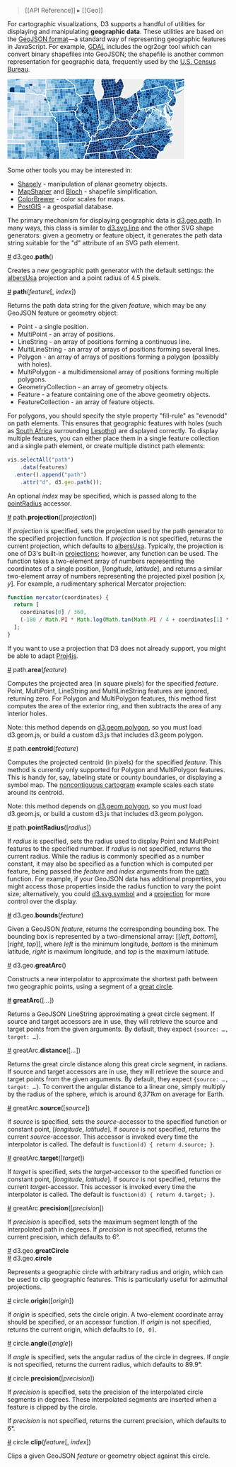 > [[API Reference]] ▸ [[Geo]]

For cartographic visualizations, D3 supports a handful of utilities for displaying and manipulating **geographic data**. These utilities are based on the [GeoJSON format](http://geojson.org/geojson-spec.html)—a standard way of representing geographic features in JavaScript. For example, [GDAL](http://www.gdal.org/) includes the ogr2ogr tool which can convert binary shapefiles into GeoJSON; the shapefile is another common representation for geographic data, frequently used by the [U.S. Census Bureau](http://www.census.gov/).

![choropleth](choropleth.png)

Some other tools you may be interested in:

* [Shapely](http://trac.gispython.org/lab/wiki/Shapely) - manipulation of planar geometry objects.
* [MapShaper](http://mapshaper.org/) and [Bloch](https://github.com/migurski/Bloch/) - shapefile simplification.
* [ColorBrewer](http://colorbrewer2.org) - color scales for maps.
* [PostGIS](http://postgis.refractions.net/) - a geospatial database.

The primary mechanism for displaying geographic data is [d3.geo.path](Geo-Paths#wiki-path). In many ways, this class is similar to [d3.svg.line](SVG-Shapes#wiki-line) and the other SVG shape generators: given a geometry or feature object, it generates the path data string suitable for the "d" attribute of an SVG path element.

<a name="path" href="Geo-Paths#wiki-path">#</a> d3.geo.<b>path</b>()

Creates a new geographic path generator with the default settings: the [albersUsa](Geo-Projections#wiki-albersUsa) projection and a point radius of 4.5 pixels.

<a name="_path" href="Geo-Paths#wiki-_path">#</a> <b>path</b>(<i>feature</i>[, <i>index</i>])

Returns the path data string for the given *feature*, which may be any GeoJSON feature or geometry object:

* Point - a single position.
* MultiPoint - an array of positions.
* LineString - an array of positions forming a continuous line.
* MultiLineString - an array of arrays of positions forming several lines.
* Polygon - an array of arrays of positions forming a polygon (possibly with holes).
* MultiPolygon - a multidimensional array of positions forming multiple polygons.
* GeometryCollection - an array of geometry objects.
* Feature - a feature containing one of the above geometry objects.
* FeatureCollection - an array of feature objects.

For polygons, you should specify the style property "fill-rule" as "evenodd" on path elements. This ensures that geographic features with holes (such as [South Africa](http://en.wikipedia.org/wiki/South_Africa) surrounding [Lesotho](http://en.wikipedia.org/wiki/Lesotho)) are displayed correctly. To display multiple features, you can either place them in a single feature collection and a single path element, or create multiple distinct path elements:

```javascript
vis.selectAll("path")
    .data(features)
  .enter().append("path")
    .attr("d", d3.geo.path());
```

An optional *index* may be specified, which is passed along to the [pointRadius](Geo-Paths#wiki-pointRadius) accessor.

<a name="path_projection" href="Geo-Paths#wiki-path_projection">#</a> path.<b>projection</b>([<i>projection</i>])

If *projection* is specified, sets the projection used by the path generator to the specified projection function. If *projection* is not specified, returns the current projection, which defaults to [albersUsa](Geo-Projections#wiki-albersUsa). Typically, the projection is one of D3's built-in [projections](Geo-Projections); however, any function can be used. The function takes a two-element array of numbers representing the coordinates of a single position, [*longitude*, *latitude*], and returns a similar two-element array of numbers representing the projected pixel position [*x*, *y*]. For example, a rudimentary spherical Mercator projection:

```javascript
function mercator(coordinates) {
  return [
    coordinates[0] / 360,
    (-180 / Math.PI * Math.log(Math.tan(Math.PI / 4 + coordinates[1] * Math.PI / 360))) / 360
  ];
}
```

If you want to use a projection that D3 does not already support, you might be able to adapt [Proj4js](http://trac.osgeo.org/proj4js/).

<a name="path_area" href="Geo-Paths#wiki-path_area">#</a> path.<b>area</b>(<i>feature</i>)

Computes the projected area (in square pixels) for the specified *feature*. Point, MultiPoint, LineString and MultiLineString features are ignored, returning zero. For Polygon and MultiPolygon features, this method first computes the area of the exterior ring, and then subtracts the area of any interior holes.

Note: this method depends on [d3.geom.polygon](Polygon-Geom), so you must load d3.geom.js, or build a custom d3.js that includes d3.geom.polygon.

<a name="path_centroid" href="Geo-Paths#wiki-path_area">#</a> path.<b>centroid</b>(<i>feature</i>)

Computes the projected centroid (in pixels) for the specified *feature*. This method is currently only supported for Polygon and MultiPolygon features. This is handy for, say, labeling state or county boundaries, or displaying a symbol map. The [noncontiguous cartogram](http://mbostock.github.com/d3/ex/cartogram.html) example scales each state around its centroid.

Note: this method depends on [d3.geom.polygon](Polygon-Geom), so you must load d3.geom.js, or build a custom d3.js that includes d3.geom.polygon.

<a name="path_pointRadius" href="Geo-Paths#wiki-path_pointRadius">#</a> path.<b>pointRadius</b>([<i>radius</i>])

If *radius* is specified, sets the radius used to display Point and MultiPoint features to the specified number. If *radius* is not specified, returns the current radius. While the radius is commonly specified as a number constant, it may also be specified as a function which is computed per feature, being passed the *feature* and *index* arguments from the [path](Geo-Paths#wiki-_path) function. For example, if your GeoJSON data has additional properties, you might access those properties inside the radius function to vary the point size; alternatively, you could [d3.svg.symbol](SVG-Shapes#wiki-symbol) and a [projection](Geo-Projections) for more control over the display.

<a name="bounds" href="Geo-Paths#wiki-bounds">#</a> d3.geo.<b>bounds</b>(<i>feature</i>)

Given a GeoJSON *feature*, returns the corresponding bounding box. The bounding box is represented by a two-dimensional array: [​[*left*, *bottom*], [*right*, *top*]​], where *left* is the minimum longitude, *bottom* is the minimum latitude, *right* is maximum longitude, and *top* is the maximum latitude.

<a name="greatArc" href="Geo-Paths#wiki-greatArc">#</a> d3.geo.<b>greatArc</b>()

Constructs a new interpolator to approximate the shortest path between two geographic points, using a segment of a <a href="http://en.wikipedia.org/wiki/Great_circle">great circle</a>.

<a name="_greatArc" href="Geo-Paths#wiki-_greatArc">#</a> <b>greatArc</b>([<i>…</i>])

Returns a GeoJSON LineString approximating a great circle segment.  If source and target accessors are in use, they will retrieve the source and target points from the given arguments.  By default, they expect `{source: …, target: …}`.

<a name="greatArc_distance" href="Geo-Paths#wiki-greatArc_distance">#</a> greatArc.<b>distance</b>([<i>…</i>])

Returns the great circle distance along this great circle segment, in radians.  If source and target accessors are in use, they will retrieve the source and target points from the given arguments.  By default, they expect `{source: …, target: …}`.  To convert the angular distance to a linear one, simply multiply by the radius of the sphere, which is around *6,371km* on average for Earth.

<a name="greatArc_source" href="Geo-Paths#wiki-greatArc_source">#</a> greatArc.<b>source</b>([<i>source</i>])

If *source* is specified, sets the *source*-accessor to the specified function or constant point, [*longitude*, *latitude*]. If *source* is not specified, returns the current *source*-accessor.  This accessor is invoked every time the interpolator is called.  The default is `function(d) { return d.source; }`.

<a name="greatArc_target" href="Geo-Paths#wiki-greatArc_target">#</a> greatArc.<b>target</b>([<i>target</i>])

If *target* is specified, sets the *target*-accessor to the specified function or constant point, [*longitude*, *latitude*]. If *source* is not specified, returns the current *target*-accessor.  This accessor is invoked every time the interpolator is called.  The default is `function(d) { return d.target; }`.

<a name="greatArc_precision" href="Geo-Paths#wiki-greatArc_precision">#</a> greatArc.<b>precision</b>([<i>precision</i>])

If *precision* is specified, sets the maximum segment length of the interpolated path in degrees. If *precision* is not specified, returns the current precision, which defaults to 6°.

<a name="circle" href="Geo-Paths#wiki-circle">#</a> d3.geo.<b>greatCircle</b><br>
<a href="Geo-Paths#wiki-circle">#</a> d3.geo.<b>circle</b>

Represents a geographic circle with arbitrary radius and origin, which can be used to clip geographic features.  This is particularly useful for azimuthal projections.

<a name="circle_origin" href="Geo-Paths#wiki-circle_origin">#</a> circle.<b>origin</b>([<i>origin</i>])

If *origin* is specified, sets the circle origin.  A two-element coordinate array should be specified, or an accessor function.  If *origin* is not specified, returns the current origin, which defaults to `[0, 0]`.

<a name="circle_angle" href="Geo-Paths#wiki-circle_angle">#</a> circle.<b>angle</b>([<i>angle</i>])

If *angle* is specified, sets the angular radius of the circle in degrees.  If *angle* is not specified, returns the current radius, which defaults to 89.9°.

<a name="circle_precision" href="Geo-Paths#wiki-circle_precision">#</a> circle.<b>precision</b>([<i>precision</i>])

If *precision* is specified, sets the precision of the interpolated circle segments in degrees.  These interpolated segments are inserted when a feature is clipped by the circle.

If *precision* is not specified, returns the current precision, which defaults to 6°.

<a name="circle_clip" href="Geo-Paths#wiki-circle_clip">#</a> circle.<b>clip</b>(<i>feature</i>[, <i>index</i>])

Clips a given GeoJSON *feature* or geometry object against this circle.